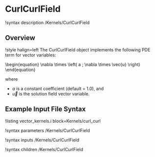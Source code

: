 # CurlCurlField

!syntax description /Kernels/CurlCurlField

## Overview

!style halign=left
The CurlCurlField object implements the following PDE term for vector variables:

\begin{equation}
  \nabla \times \left( a \; \nabla \times \vec{u} \right)
\end{equation}

where

- $a$ is a constant coefficient (default = 1.0), and
- $\vec{u}$ is the solution field vector variable.

## Example Input File Syntax

!listing vector_kernels.i block=Kernels/curl_curl

!syntax parameters /Kernels/CurlCurlField

!syntax inputs /Kernels/CurlCurlField

!syntax children /Kernels/CurlCurlField
